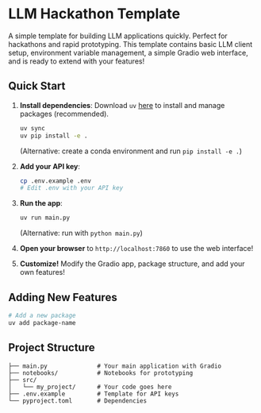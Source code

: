# LLM Hackathon Template

A simple template for building LLM applications quickly. Perfect for hackathons and rapid prototyping.
This template contains basic LLM client setup, environment variable management, a simple Gradio web interface, and is ready to extend with your features!

## Quick Start

1. **Install dependencies**: Download `uv` [here](https://github.com/astral-sh/uv?tab=readme-ov-file#installation) to install and manage packages (recommended).

   ```bash
   uv sync
   uv pip install -e .
   ```

   (Alternative: create a conda environment and run `pip install -e .`)

2. **Add your API key**:

   ```bash
   cp .env.example .env
   # Edit .env with your API key
   ```

3. **Run the app**:

   ```bash
   uv run main.py
   ```

   (Alternative: run with `python main.py`)

4. **Open your browser** to `http://localhost:7860` to use the web interface!

5. **Customize!** Modify the Gradio app, package structure, and add your own features!

## Adding New Features

```bash
# Add a new package
uv add package-name
```

## Project Structure

```
├── main.py              # Your main application with Gradio
├── notebooks/           # Notebooks for prototyping
├── src/
│   └── my_project/      # Your code goes here
├── .env.example         # Template for API keys
└── pyproject.toml       # Dependencies
```
